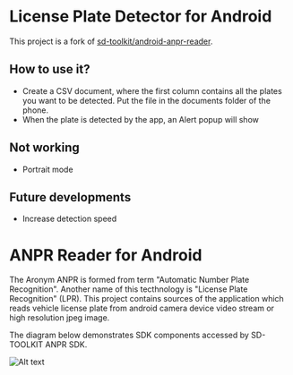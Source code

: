 # License Plate Detector for Android

This project is a fork of [sd-toolkit/android-anpr-reader](https://github.com/sd-toolkit/android-anpr-reader).

## How to use it?
- Create a CSV document, where the first column contains all the plates you want to be detected. Put the file in the documents folder of the phone.
- When the plate is detected by the app, an Alert popup will show

## Not working
- Portrait mode

## Future developments
- Increase detection speed




# ANPR Reader for Android

The Aronym ANPR is formed from term "Automatic Number Plate Recognition". Another name of this tecthnology is "License Plate Recognition" (LPR). 
This project contains sources of the application which reads vehicle license plate from android camera device video stream or high resolution jpeg image.

The diagram below demonstrates SDK components accessed by SD-TOOLKIT ANPR SDK.

![Alt text](http://www.sd-toolkit.com/images/AnprSchema01_600x.png?raw=true "Diagram")
